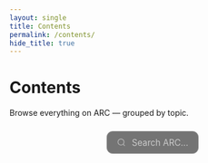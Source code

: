```yaml
---
layout: single
title: Contents
permalink: /contents/
hide_title: true
---
```


<div class="hero">
  <h1 class="hero-title">Contents</h1>
  <p class="hero-subtitle">Browse everything on ARC — grouped by topic.</p>

  <div class="search-placeholder">
  <div class="search-box" disabled>
    <svg class="search-icon" viewBox="0 0 24 24" width="16" height="16" fill="none" stroke="currentColor" stroke-width="2">
      <circle cx="11" cy="11" r="8" />
      <line x1="21" y1="21" x2="16.65" y2="16.65" />
    </svg>
    <span>Search ARC...</span>
  </div>
</div>

</div>

<style>
.search-placeholder {
  display: flex;
  justify-content: center;
  margin-top: 1.5rem;
  margin-bottom: 2.5rem;
}

.search-box {
  display: flex;
  align-items: center;
  gap: 0.65rem;
  padding: 0.6rem 1.1rem;
  border: 1px solid #444;
  background-color: #1a1a1a;
  border-radius: 0.65rem;
  opacity: 0.6;
  cursor: not-allowed;
  color: #ccc;
  font-size: 0.90rem;
}

.search-icon {
  stroke: #888;
}

.search-box span {
  font-size: 0.95rem;
  color: #aaa;
}

</style>
